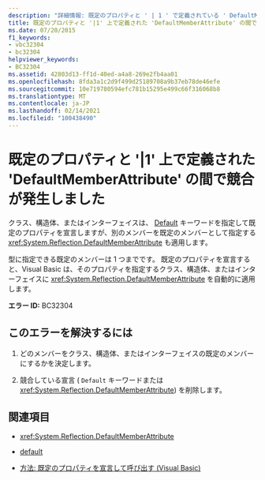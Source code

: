 ```yaml
---
description: "詳細情報: 既定のプロパティと ' | 1 ' で定義されている ' DefaultMemberAttribute ' の間の競合"
title: 既定のプロパティと '|1' 上で定義された 'DefaultMemberAttribute' の間で競合が発生しました
ms.date: 07/20/2015
f1_keywords:
- vbc32304
- bc32304
helpviewer_keywords:
- BC32304
ms.assetid: 42803d13-ff1d-40ed-a4a8-269e2fb4aa01
ms.openlocfilehash: 8fda3a1c2d9f499d25189708a9b37eb78de46efe
ms.sourcegitcommit: 10e719780594efc781b15295e499c66f316068b8
ms.translationtype: MT
ms.contentlocale: ja-JP
ms.lasthandoff: 02/14/2021
ms.locfileid: "100438490"
---
```

# <a name="conflict-between-the-default-property-and-the-defaultmemberattribute-defined-on-1"></a>既定のプロパティと '|1' 上で定義された 'DefaultMemberAttribute' の間で競合が発生しました

クラス、構造体、またはインターフェイスは、 [Default](../language-reference/modifiers/default.md) キーワードを指定して既定のプロパティを宣言しますが、別のメンバーを既定のメンバーとして指定する <xref:System.Reflection.DefaultMemberAttribute> も適用します。  
  
 型に指定できる既定のメンバーは 1 つまでです。 既定のプロパティを宣言すると、Visual Basic は、そのプロパティを指定するクラス、構造体、またはインターフェイスに <xref:System.Reflection.DefaultMemberAttribute> を自動的に適用します。  
  
 **エラー ID:** BC32304  
  
## <a name="to-correct-this-error"></a>このエラーを解決するには  
  
1. どのメンバーをクラス、構造体、またはインターフェイスの既定のメンバーにするかを決定します。  
  
2. 競合している宣言 ( `Default` キーワードまたは <xref:System.Reflection.DefaultMemberAttribute>) を削除します。  
  
## <a name="see-also"></a>関連項目

- <xref:System.Reflection.DefaultMemberAttribute>
- [default](../language-reference/modifiers/default.md)

- [方法: 既定のプロパティを宣言して呼び出す (Visual Basic)](../programming-guide/language-features/procedures/how-to-declare-and-call-a-default-property.md)
